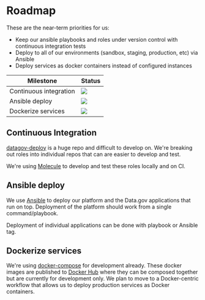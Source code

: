 # Roadmap

These are the near-term priorities for us:

- Keep our ansible playbooks and roles under version control with continuous
  integration tests
- Deploy to all of our environments (sandbox, staging, production, etc) via Ansible
- Deploy services as docker containers instead of configured instances


Milestone | Status
--------- | ------
Continuous integration   | <img src="https://img.shields.io/badge/status-started-yellow.svg" />
Ansible deploy           | <img src="https://img.shields.io/badge/status-started-yellow.svg" />
Dockerize services       | <img src="https://img.shields.io/badge/status-not_started-lightgrey.svg" />


## Continuous Integration

[datagov-deploy](https://github.com/GSA/datagov-deploy) is a huge repo and
difficult to develop on. We're breaking out roles into individual repos that can
are easier to develop and test.

We're using [Molecule](https://molecule.readthedocs.io/en/stable/) to develop and test these roles
locally and on CI.


## Ansible deploy

We use [Ansible](https://www.ansible.com/) to deploy our platform and the Data.gov applications that run on top. Deployment of the platform should work from a single command/playbook.

Deployment of individual applications can be done with playbook or Ansible tag.


## Dockerize services

We're using [docker-compose](https://docs.docker.com/compose/) for development
already. These docker images are published to [Docker
Hub](https://hub.docker.com/) where they can be composed together but are
currently for development only. We plan to move to a Docker-centric workflow
that allows us to deploy production services as Docker containers.
